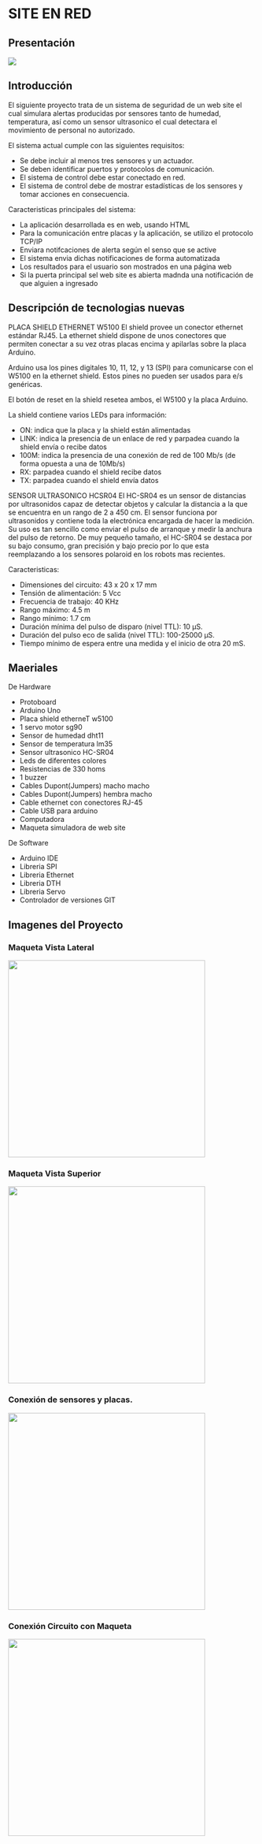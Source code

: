 # SITE EN RED

## Presentación 
<img src="https://github.com/mreyess/SiteEnRed/blob/master/Imagenes/Presentacion.PNG">

## Introducción
El siguiente proyecto trata de un sistema de seguridad de un web site el cual simulara
alertas producidas por sensores tanto de humedad, temperatura, así como
un sensor ultrasonico el cual detectara el movimiento de personal no autorizado.

El sistema actual cumple con las siguientes requisitos:
* Se debe incluir al menos tres sensores y un actuador.
* Se deben identificar puertos y protocolos de comunicación.
* El sistema de control debe estar conectado en red.
* El sistema de control debe de mostrar estadísticas de los sensores y tomar acciones en consecuencia.

Caracteristicas principales del sistema:
* La aplicación desarrollada es en web, usando HTML
* Para la comunicación entre placas y la aplicación, se utilizo el protocolo TCP/IP
* Enviara notifcaciones de alerta según el senso que se active
* El sistema envia dichas notificaciones de forma automatizada
* Los resultados para el usuario son mostrados en una página web
* Si la puerta principal sel web site es abierta madnda una notificación de que alguien a ingresado

## Descripción de tecnologias nuevas

PLACA SHIELD ETHERNET W5100
El shield provee un conector ethernet estándar RJ45. La ethernet shield dispone de unos conectores que
permiten conectar a su vez otras placas encima y apilarlas sobre la placa Arduino.

Arduino usa los pines digitales 10, 11, 12, y 13 (SPI) para comunicarse con el W5100 en la ethernet shield.
Estos pines no pueden ser usados para e/s genéricas.

El botón de reset en la shield resetea ambos, el W5100 y la placa Arduino.

La shield contiene varios LEDs para información:
* ON: indica que la placa y la shield están alimentadas
* LINK: indica la presencia de un enlace de red y parpadea cuando la shield envía o recibe datos
* 100M: indica la presencia de una conexión de red de 100 Mb/s (de forma opuesta a una de 10Mb/s)
* RX: parpadea cuando el shield recibe datos
* TX: parpadea cuando el shield envía datos

SENSOR ULTRASONICO HCSR04
El HC-SR04 es un sensor de distancias por ultrasonidos capaz de detectar objetos y calcular la distancia a
la que se encuentra en un rango de 2 a 450 cm. El sensor funciona por ultrasonidos y contiene toda la electrónica
encargada de hacer la medición. Su uso es tan sencillo como enviar el pulso de arranque y medir la anchura del pulso
de retorno. De muy pequeño tamaño, el HC-SR04 se destaca por su bajo consumo, gran precisión y bajo precio por lo
que esta reemplazando a los sensores polaroid en los robots mas recientes.

Caracteristicas:
* Dimensiones del circuito: 43 x 20 x 17 mm
* Tensión de alimentación: 5 Vcc
* Frecuencia de trabajo: 40 KHz
* Rango máximo: 4.5 m
* Rango mínimo: 1.7 cm
* Duración mínima del pulso de disparo (nivel TTL): 10 μS.
* Duración del pulso eco de salida (nivel TTL): 100-25000 μS.
* Tiempo mínimo de espera entre una medida y el inicio de otra 20 mS.

## Maeriales
De Hardware

* Protoboard
* Arduino Uno
* Placa shield etherneT w5100
* 1 servo motor sg90
* Sensor de humedad dht11
* Sensor de temperatura lm35
* Sensor ultrasonico HC-SR04
* Leds de diferentes colores
* Resistencias de 330 homs
* 1 buzzer
* Cables Dupont(Jumpers) macho macho
* Cables Dupont(Jumpers) hembra macho
* Cable ethernet con conectores RJ-45
* Cable USB para arduino
* Computadora
* Maqueta simuladora de web site

De Software

* Arduino IDE
* Libreria SPI
* Libreria Ethernet
* Libreria DTH
* Libreria Servo
* Controlador de versiones GIT

## Imagenes del Proyecto

### Maqueta Vista Lateral
<img width="400px" height="400px" src="https://github.com/mreyess/SiteEnRed/blob/master/Imagenes/VistaLateral.jpeg">

### Maqueta Vista Superior
<img width="400px" height="400px" src="https://github.com/mreyess/SiteEnRed/blob/master/Imagenes/VistaInclinada.jpeg">

### Conexión de sensores y placas.
<img width="400px" height="400px" src="https://github.com/mreyess/SiteEnRed/blob/master/Imagenes/EsquemaConexión1.jpeg">

### Conexión Circuito con Maqueta
<img width="400px" height="400px" src="https://github.com/mreyess/SiteEnRed/blob/master/Imagenes/EsquemaConexión1.jpeg">
